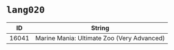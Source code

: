 # `lang020`

| ID | String |
| -- | ------ |
| 16041 | Marine Mania: Ultimate Zoo (Very Advanced) |
